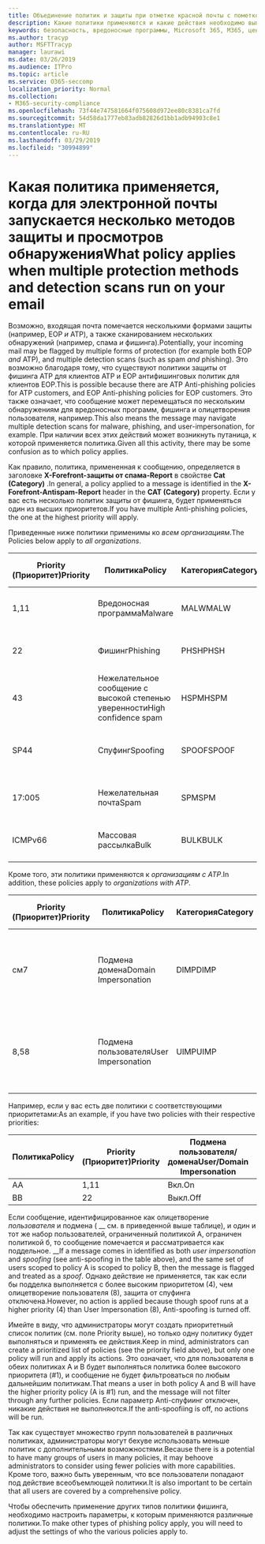 ```yaml
---
title: Объединение политик и защиты при отметке красной почты с пометкой
description: Какие политики применяются и какие действия необходимо выполнить, когда электронная почта помечается как вредоносная, Нежелательная почта, высокая вероятность нежелательной почты, фишинга и массовое EOP и/или ATP.
keywords: безопасность, вредоносные программы, Microsoft 365, M365, центр обеспечения безопасности, ATP, пакет ATP для защитника Windows, Office 365 ATP, Azure ATP
ms.author: tracyp
author: MSFTTracyp
manager: laurawi
ms.date: 03/26/2019
ms.audience: ITPro
ms.topic: article
ms.service: O365-seccomp
localization_priority: Normal
ms.collection:
- M365-security-compliance
ms.openlocfilehash: 73f44e747581664f075608d972ee80c8381ca7fd
ms.sourcegitcommit: 54d58da1777eb83adb82826d1bb1adb94903c8e1
ms.translationtype: MT
ms.contentlocale: ru-RU
ms.lasthandoff: 03/29/2019
ms.locfileid: "30994899"
---
```

# <a name="what-policy-applies-when-multiple-protection-methods-and-detection-scans-run-on-your-email"></a><span data-ttu-id="b5acb-104">Какая политика применяется, когда для электронной почты запускается несколько методов защиты и просмотров обнаружения</span><span class="sxs-lookup"><span data-stu-id="b5acb-104">What policy applies when multiple protection methods and detection scans run on your email</span></span>

<span data-ttu-id="b5acb-105">Возможно, входящая почта помечается несколькими формами защиты (например, EOP *и* ATP), а также сканированием нескольких обнаружений (например, спама *и* фишинга).</span><span class="sxs-lookup"><span data-stu-id="b5acb-105">Potentially, your incoming mail may be flagged by multiple forms of protection (for example both EOP *and* ATP), and multiple detection scans (such as spam *and* phishing).</span></span> <span data-ttu-id="b5acb-106">Это возможно благодаря тому, что существуют политики защиты от фишинга ATP для клиентов ATP и EOP антифишинговых политик для клиентов EOP.</span><span class="sxs-lookup"><span data-stu-id="b5acb-106">This is possible because there are ATP Anti-phishing policies for ATP customers, and EOP Anti-phishing policies for EOP customers.</span></span> <span data-ttu-id="b5acb-107">Это также означает, что сообщение может перемещаться по нескольким обнаружениям для вредоносных программ, фишинга и олицетворения пользователя, например.</span><span class="sxs-lookup"><span data-stu-id="b5acb-107">This also means the message may navigate multiple detection scans for malware, phishing, and user-impersonation, for example.</span></span> <span data-ttu-id="b5acb-108">При наличии всех этих действий может возникнуть путаница, к которой применяется политика.</span><span class="sxs-lookup"><span data-stu-id="b5acb-108">Given all this activity, there may be some confusion as to which policy applies.</span></span>

<span data-ttu-id="b5acb-109">Как правило, политика, примененная к сообщению, определяется в заголовке **X-Forefront-защиты от спама-Report** в свойстве **Cat (Category)** .</span><span class="sxs-lookup"><span data-stu-id="b5acb-109">In general, a policy applied to a message is identified in the **X-Forefront-Antispam-Report** header in the **CAT (Category)** property.</span></span> <span data-ttu-id="b5acb-110">Если у вас есть несколько политик защиты от фишинга, будет применяться один из высших приоритетов.</span><span class="sxs-lookup"><span data-stu-id="b5acb-110">If you have multiple Anti-phishing policies, the one at the highest priority will apply.</span></span>

<span data-ttu-id="b5acb-111">Приведенные ниже политики применимы ко _всем организациям_.</span><span class="sxs-lookup"><span data-stu-id="b5acb-111">The Policies below apply to _all organizations_.</span></span>

|<span data-ttu-id="b5acb-112">Priority (Приоритет)</span><span class="sxs-lookup"><span data-stu-id="b5acb-112">Priority</span></span> |<span data-ttu-id="b5acb-113">Политика</span><span class="sxs-lookup"><span data-stu-id="b5acb-113">Policy</span></span>  |<span data-ttu-id="b5acb-114">Категория</span><span class="sxs-lookup"><span data-stu-id="b5acb-114">Category</span></span>  |<span data-ttu-id="b5acb-115">Где управляемые</span><span class="sxs-lookup"><span data-stu-id="b5acb-115">Where Managed</span></span> |
|---------|---------|---------|---------|
|<span data-ttu-id="b5acb-116">1,1</span><span class="sxs-lookup"><span data-stu-id="b5acb-116">1</span></span>     | <span data-ttu-id="b5acb-117">Вредоносная программа</span><span class="sxs-lookup"><span data-stu-id="b5acb-117">Malware</span></span>      | <span data-ttu-id="b5acb-118">MALW</span><span class="sxs-lookup"><span data-stu-id="b5acb-118">MALW</span></span>      | <span data-ttu-id="b5acb-119">Политика для вредоносных программ</span><span class="sxs-lookup"><span data-stu-id="b5acb-119">Malware policy</span></span>   |
|<span data-ttu-id="b5acb-120">2</span><span class="sxs-lookup"><span data-stu-id="b5acb-120">2</span></span>     | <span data-ttu-id="b5acb-121">Фишинг</span><span class="sxs-lookup"><span data-stu-id="b5acb-121">Phishing</span></span>     | <span data-ttu-id="b5acb-122">PHSH</span><span class="sxs-lookup"><span data-stu-id="b5acb-122">PHSH</span></span>     | <span data-ttu-id="b5acb-123">Настройте политики защиты от спама</span><span class="sxs-lookup"><span data-stu-id="b5acb-123">Configure your spam filter policies</span></span>     |
|<span data-ttu-id="b5acb-124">4</span><span class="sxs-lookup"><span data-stu-id="b5acb-124">3</span></span>     | <span data-ttu-id="b5acb-125">Нежелательное сообщение с высокой степенью уверенности</span><span class="sxs-lookup"><span data-stu-id="b5acb-125">High confidence spam</span></span>      | <span data-ttu-id="b5acb-126">HSPM</span><span class="sxs-lookup"><span data-stu-id="b5acb-126">HSPM</span></span>        | <span data-ttu-id="b5acb-127">Настройте политики защиты от спама</span><span class="sxs-lookup"><span data-stu-id="b5acb-127">Configure your spam filter policies</span></span>        |
|<span data-ttu-id="b5acb-128">SP4</span><span class="sxs-lookup"><span data-stu-id="b5acb-128">4</span></span>     | <span data-ttu-id="b5acb-129">Спуфинг</span><span class="sxs-lookup"><span data-stu-id="b5acb-129">Spoofing</span></span>        | <span data-ttu-id="b5acb-130">SPOOF</span><span class="sxs-lookup"><span data-stu-id="b5acb-130">SPOOF</span></span>        | <span data-ttu-id="b5acb-131">Политика защиты от фишинга, аналитика подделки</span><span class="sxs-lookup"><span data-stu-id="b5acb-131">Anti-phishing policy, spoof intelligence</span></span>        |
|<span data-ttu-id="b5acb-132">17:00</span><span class="sxs-lookup"><span data-stu-id="b5acb-132">5</span></span>     | <span data-ttu-id="b5acb-133">Нежелательная почта</span><span class="sxs-lookup"><span data-stu-id="b5acb-133">Spam</span></span>         | <span data-ttu-id="b5acb-134">SPM</span><span class="sxs-lookup"><span data-stu-id="b5acb-134">SPM</span></span>         | <span data-ttu-id="b5acb-135">Настройте политики защиты от спама</span><span class="sxs-lookup"><span data-stu-id="b5acb-135">Configure your spam filter policies</span></span>         |
|<span data-ttu-id="b5acb-136">ICMPv6</span><span class="sxs-lookup"><span data-stu-id="b5acb-136">6</span></span>     | <span data-ttu-id="b5acb-137">Массовая рассылка</span><span class="sxs-lookup"><span data-stu-id="b5acb-137">Bulk</span></span>         | <span data-ttu-id="b5acb-138">BULK</span><span class="sxs-lookup"><span data-stu-id="b5acb-138">BULK</span></span>        | <span data-ttu-id="b5acb-139">Настройте политики защиты от спама</span><span class="sxs-lookup"><span data-stu-id="b5acb-139">Configure your spam filter policies</span></span>         |

<span data-ttu-id="b5acb-140">Кроме того, эти политики применяются к _организациям с ATP_.</span><span class="sxs-lookup"><span data-stu-id="b5acb-140">In addition, these policies apply to _organizations with ATP_.</span></span>

|<span data-ttu-id="b5acb-141">Priority (Приоритет)</span><span class="sxs-lookup"><span data-stu-id="b5acb-141">Priority</span></span> |<span data-ttu-id="b5acb-142">Политика</span><span class="sxs-lookup"><span data-stu-id="b5acb-142">Policy</span></span>  |<span data-ttu-id="b5acb-143">Категория</span><span class="sxs-lookup"><span data-stu-id="b5acb-143">Category</span></span>  |<span data-ttu-id="b5acb-144">Где управляемые</span><span class="sxs-lookup"><span data-stu-id="b5acb-144">Where Managed</span></span> |
|---------|---------|---------|---------|
|<span data-ttu-id="b5acb-145">см</span><span class="sxs-lookup"><span data-stu-id="b5acb-145">7</span></span>     | <span data-ttu-id="b5acb-146">Подмена домена</span><span class="sxs-lookup"><span data-stu-id="b5acb-146">Domain Impersonation</span></span>         | <span data-ttu-id="b5acb-147">DIMP</span><span class="sxs-lookup"><span data-stu-id="b5acb-147">DIMP</span></span>         | <span data-ttu-id="b5acb-148">Настройка защиты от фишинга Office 365 ATP и политик защиты от фишинга</span><span class="sxs-lookup"><span data-stu-id="b5acb-148">Set up Office 365 ATP anti-phishing and anti-phishing policies</span></span>        |
|<span data-ttu-id="b5acb-149">8,5</span><span class="sxs-lookup"><span data-stu-id="b5acb-149">8</span></span>     | <span data-ttu-id="b5acb-150">Подмена пользователя</span><span class="sxs-lookup"><span data-stu-id="b5acb-150">User Impersonation</span></span>        | <span data-ttu-id="b5acb-151">UIMP</span><span class="sxs-lookup"><span data-stu-id="b5acb-151">UIMP</span></span>         | <span data-ttu-id="b5acb-152">Настройка защиты от фишинга Office 365 ATP и политик защиты от фишинга</span><span class="sxs-lookup"><span data-stu-id="b5acb-152">Set up Office 365 ATP anti-phishing and anti-phishing policies</span></span>         |

<span data-ttu-id="b5acb-153">Например, если у вас есть две политики с соответствующими приоритетами:</span><span class="sxs-lookup"><span data-stu-id="b5acb-153">As an example, if you have two policies with their respective priorities:</span></span>

|<span data-ttu-id="b5acb-154">Политика</span><span class="sxs-lookup"><span data-stu-id="b5acb-154">Policy</span></span>  |<span data-ttu-id="b5acb-155">Priority (Приоритет)</span><span class="sxs-lookup"><span data-stu-id="b5acb-155">Priority</span></span>  |<span data-ttu-id="b5acb-156">Подмена пользователя/домена</span><span class="sxs-lookup"><span data-stu-id="b5acb-156">User/Domain Impersonation</span></span>  |<span data-ttu-id="b5acb-157">Защита от спуфинга</span><span class="sxs-lookup"><span data-stu-id="b5acb-157">Anti-spoofing</span></span>  |
|---------|---------|---------|---------|
|<span data-ttu-id="b5acb-158">A</span><span class="sxs-lookup"><span data-stu-id="b5acb-158">A</span></span>     | <span data-ttu-id="b5acb-159">1,1</span><span class="sxs-lookup"><span data-stu-id="b5acb-159">1</span></span>        | <span data-ttu-id="b5acb-160">Вкл.</span><span class="sxs-lookup"><span data-stu-id="b5acb-160">On</span></span>        |<span data-ttu-id="b5acb-161">Выкл.</span><span class="sxs-lookup"><span data-stu-id="b5acb-161">Off</span></span>         |
|<span data-ttu-id="b5acb-162">B</span><span class="sxs-lookup"><span data-stu-id="b5acb-162">B</span></span>     | <span data-ttu-id="b5acb-163">2</span><span class="sxs-lookup"><span data-stu-id="b5acb-163">2</span></span>        | <span data-ttu-id="b5acb-164">Выкл.</span><span class="sxs-lookup"><span data-stu-id="b5acb-164">Off</span></span>        | <span data-ttu-id="b5acb-165">Вкл.</span><span class="sxs-lookup"><span data-stu-id="b5acb-165">On</span></span>        |

<span data-ttu-id="b5acb-166">Если сообщение, идентифицированное как олицетворение _пользователя_ и подмена ( __ см. в приведенной выше таблице), и один и тот же набор пользователей, ограниченный политикой A, ограничен политикой б, то сообщение помечается и рассматривается как поддельное. __</span><span class="sxs-lookup"><span data-stu-id="b5acb-166">If a message comes in identified as both _user impersonation_ and _spoofing_ (see anti-spoofing in the table above), and the same set of users scoped to policy A is scoped to policy B, then the message is flagged and treated as a _spoof_.</span></span> <span data-ttu-id="b5acb-167">Однако действие не применяется, так как если бы подделка выполняется с более высоким приоритетом (4), чем олицетворение пользователя (8), защита от спуфинга отключена.</span><span class="sxs-lookup"><span data-stu-id="b5acb-167">However, no action is applied because though spoof runs at a higher priority (4) than User Impersonation (8), Anti-spoofing is turned off.</span></span>

<span data-ttu-id="b5acb-168">Имейте в виду, что администраторы могут создать приоритетный список политик (см. поле Priority выше), но только одну политику будет выполняться и применять ее действия.</span><span class="sxs-lookup"><span data-stu-id="b5acb-168">Keep in mind, administrators can create a prioritized list of policies (see the priority field above), but only one policy will run and apply its actions.</span></span> <span data-ttu-id="b5acb-169">Это означает, что для пользователя в обеих политиках A и B будет выполняться политика более высокого приоритета (#1), и сообщение не будет фильтроваться по любым дальнейшим политикам.</span><span class="sxs-lookup"><span data-stu-id="b5acb-169">That means a user in both policy A and B will have the higher priority policy (A is #1) run, and the message will not filter through any further policies.</span></span> <span data-ttu-id="b5acb-170">Если параметр Anti-спуфиинг отключен, никакие действия не выполняются.</span><span class="sxs-lookup"><span data-stu-id="b5acb-170">If the anti-spoofiing is off, no actions will be run.</span></span>

<span data-ttu-id="b5acb-171">Так как существует множество групп пользователей в различных политиках, администраторы могут бехуве использовать меньше политик с дополнительными возможностями.</span><span class="sxs-lookup"><span data-stu-id="b5acb-171">Because there is a potential to have many groups of users in many policies, it may behoove administrators to consider using fewer policies with more capabilities.</span></span> <span data-ttu-id="b5acb-172">Кроме того, важно быть уверенным, что все пользователи попадают под действие всеобъемлющей политики.</span><span class="sxs-lookup"><span data-stu-id="b5acb-172">It is also important to be certain that all users are covered by a comprehensive policy.</span></span>

<span data-ttu-id="b5acb-173">Чтобы обеспечить применение других типов политики фишинга, необходимо настроить параметры, к которым применяются различные политики.</span><span class="sxs-lookup"><span data-stu-id="b5acb-173">To make other types of phishing policy apply, you will need to adjust the settings of who the various policies apply to.</span></span>



